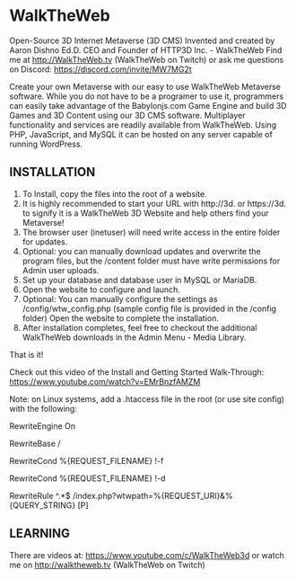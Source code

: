 # WalkTheWeb
Open-Source 3D Internet Metaverse (3D CMS)
Invented and created by Aaron Dishno Ed.D.
CEO and Founder of HTTP3D Inc. - WalkTheWeb
Find me at http://WalkTheWeb.tv  (WalkTheWeb on Twitch) or ask me questions on Discord: https://discord.com/invite/MW7MG2t

Create your own Metaverse with our easy to use WalkTheWeb Metaverse software. While you do not have to be a programer to use it, programmers can easily take advantage of the Babylonjs.com Game Engine and build 3D Games and 3D Content using our 3D CMS software. Multiplayer functionality and services are readily available from WalkTheWeb. 
Using PHP, JavaScript, and MySQL it can be hosted on any server capable of running WordPress.

INSTALLATION
---------------------------------------------------------------------------
1.  To Install, copy the files into the root of a website.
2.  It is highly recommended to start your URL with http://3d.  or   https://3d. to 
    signify it is a WalkTheWeb 3D Website and help others find your Metaverse!
3.  The browser user (inetuser) will need write access in the entire folder for updates.
4.  Optional: you can manually download updates and overwrite the program files, 
    but the /content folder must have write permissions for Admin user uploads.
5.  Set up your database and database user in MySQL or MariaDB.
6.  Open the website to configure and launch.
7.  Optional: You can manually configure the settings as /config/wtw_config.php
    (sample config file is provided in the /config folder)
    Open the website to complete the installation.
8.  After installation completes, feel free to checkout the additional WalkTheWeb downloads in the Admin Menu - Media Library.

That is it! 

Check out this video of the Install and Getting Started Walk-Through:
https://www.youtube.com/watch?v=EMrBnzfAMZM


Note: on Linux systems, add a .htaccess file in the root (or use site config) with the following:

RewriteEngine On

RewriteBase /

RewriteCond %{REQUEST_FILENAME} !-f

RewriteCond %{REQUEST_FILENAME} !-d

RewriteRule ^.*$ /index.php?wtwpath=%{REQUEST_URI}&%{QUERY_STRING} [P]




LEARNING
---------------------------------------------------------------------------
There are videos at: https://www.youtube.com/c/WalkTheWeb3d
or watch me on http://walktheweb.tv     (WalkTheWeb on Twitch)
